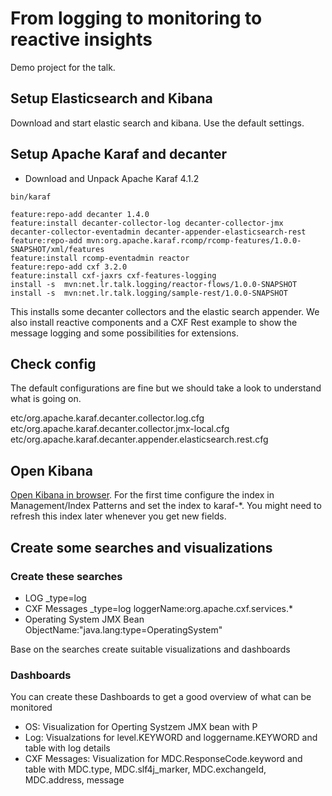 # From logging to monitoring to reactive insights

Demo project for the talk.

## Setup Elasticsearch and Kibana

Download and start elastic search and kibana.
Use the default settings.

## Setup Apache Karaf and decanter

* Download and Unpack Apache Karaf 4.1.2

```
bin/karaf
```

```
feature:repo-add decanter 1.4.0
feature:install decanter-collector-log decanter-collector-jmx decanter-collector-eventadmin decanter-appender-elasticsearch-rest
feature:repo-add mvn:org.apache.karaf.rcomp/rcomp-features/1.0.0-SNAPSHOT/xml/features
feature:install rcomp-eventadmin reactor
feature:repo-add cxf 3.2.0
feature:install cxf-jaxrs cxf-features-logging
install -s  mvn:net.lr.talk.logging/reactor-flows/1.0.0-SNAPSHOT
install -s  mvn:net.lr.talk.logging/sample-rest/1.0.0-SNAPSHOT
```

This installs some decanter collectors and the elastic search appender.
We also install reactive components and a CXF Rest example to show the message logging and 
some possibilities for extensions.

## Check config

The default configurations are fine but we should take a look to understand what is going on.

etc/org.apache.karaf.decanter.collector.log.cfg
etc/org.apache.karaf.decanter.collector.jmx-local.cfg
etc/org.apache.karaf.decanter.appender.elasticsearch.rest.cfg

## Open Kibana

[Open Kibana in browser](http://localhost:5601/).
For the first time configure the index in Management/Index Patterns and set the index to karaf-*.
You might need to refresh this index later whenever you get new fields.

## Create some searches and visualizations 


### Create these searches

* LOG
    _type=log
* CXF Messages
    _type=log loggerName:org.apache.cxf.services.*
* Operating System JMX Bean
    ObjectName:"java.lang:type=OperatingSystem"
    
Base on the searches create suitable visualizations and dashboards

### Dashboards

You can create these Dashboards to get a good overview of what can be monitored

* OS: Visualization for Operting Systzem JMX bean with P
* Log: Visualzations for level.KEYWORD and loggername.KEYWORD and table with log details
* CXF Messages: Visualization for MDC.ResponseCode.keyword and table with MDC.type, MDC.slf4j_marker, MDC.exchangeId, MDC.address, message





